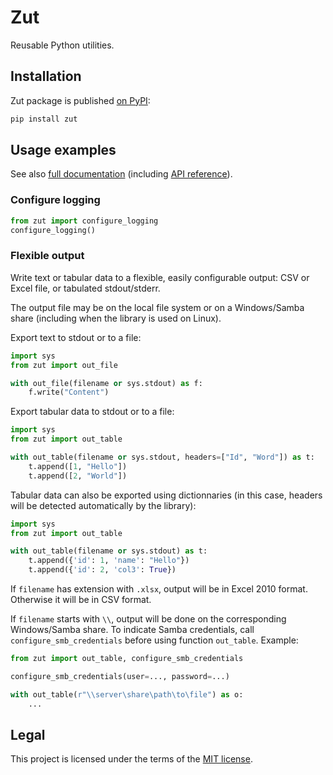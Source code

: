 Zut
===

Reusable Python utilities.


## Installation

Zut package is published [on PyPI](https://pypi.org/project/zut/):

```sh
pip install zut
```


## Usage examples

See also [full documentation](https://ipamo.net/zut) (including [API reference](https://ipamo.net/zut/latest/api-reference.html)).


### Configure logging

```py
from zut import configure_logging
configure_logging()
```

### Flexible output

Write text or tabular data to a flexible, easily configurable output: CSV or Excel file, or tabulated stdout/stderr.

The output file may be on the local file system or on a Windows/Samba share (including when the library is used on Linux).

Export text to stdout or to a file:

```py
import sys
from zut import out_file

with out_file(filename or sys.stdout) as f:
    f.write("Content")
```
    
Export tabular data to stdout or to a file:

```py
import sys
from zut import out_table

with out_table(filename or sys.stdout, headers=["Id", "Word"]) as t:
    t.append([1, "Hello"])
    t.append([2, "World"])
```

Tabular data can also be exported using dictionnaries (in this case, headers will be detected automatically by the library):

```py
import sys
from zut import out_table

with out_table(filename or sys.stdout) as t:
    t.append({'id': 1, 'name': "Hello"})
    t.append({'id': 2, 'col3': True})
```

If `filename` has extension with `.xlsx`, output will be in Excel 2010 format.
Otherwise it will be in CSV format.

If `filename` starts with `\\`, output will be done on the corresponding Windows/Samba share.
To indicate Samba credentials, call `configure_smb_credentials` before using function `out_table`.
Example:

```py
from zut import out_table, configure_smb_credentials

configure_smb_credentials(user=..., password=...)

with out_table(r"\\server\share\path\to\file") as o:
    ...
```


## Legal

This project is licensed under the terms of the [MIT license](https://raw.githubusercontent.com/ipamo/zut/main/LICENSE.txt).
